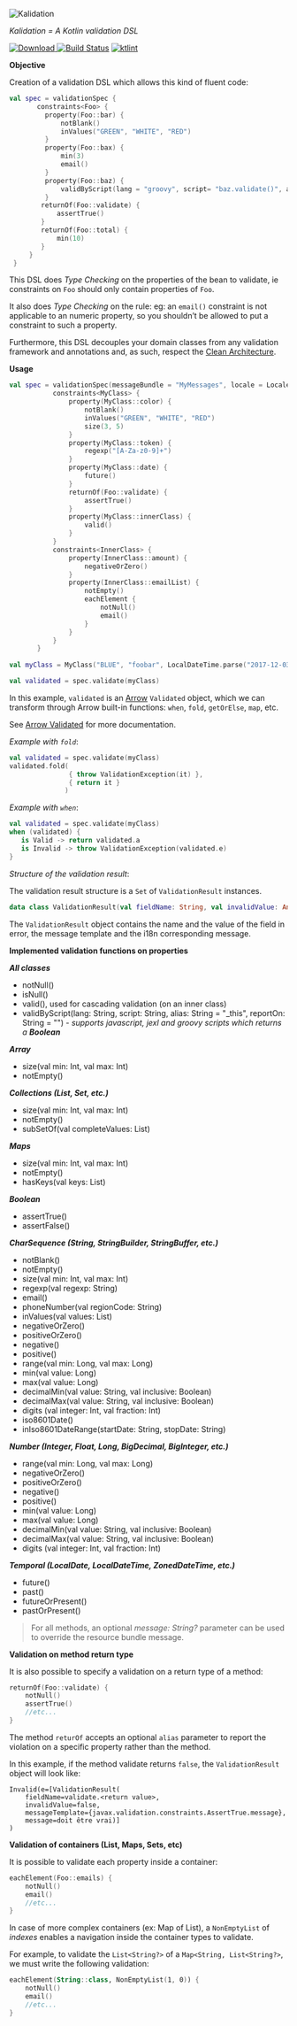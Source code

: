 ![Kalidation](Kalidation-logo.png?raw=true)

*Kalidation = A Kotlin validation DSL*

[![Download](https://api.bintray.com/packages/rcapraro/maven-releases/kalidation/images/download.svg) ](https://bintray.com/rcapraro/maven-releases/kalidation/_latestVersion)
[![Build Status](https://travis-ci.org/rcapraro/kalidation.svg?branch=master)](https://travis-ci.org/rcapraro/kalidation)
[![ktlint](https://img.shields.io/badge/code%20style-%E2%9D%A4-FF4081.svg)](https://ktlint.github.io/)

**Objective**

Creation of a validation DSL which allows this kind of fluent code:

```kotlin
val spec = validationSpec {
       constraints<Foo> {
         property(Foo::bar) {
             notBlank()
             inValues("GREEN", "WHITE", "RED")
         }
         property(Foo::bax) {
             min(3)
             email()
         }
         property(Foo::baz) {
             validByScript(lang = "groovy", script= "baz.validate()", alias="baz")
         }
        returnOf(Foo::validate) {
            assertTrue()
        }
        returnOf(Foo::total) {
            min(10)
        }                  
     }
 }
```
 
This DSL does _Type Checking_ on the properties of the bean to validate, ie constraints on `Foo` should only contain properties of `Foo`. 

It also does _Type Checking_ on the rule: eg: an `email()` constraint is not applicable to an numeric property, so you shouldn’t be allowed to put a constraint to such a property.

Furthermore, this DSL decouples your domain classes from any validation framework and annotations and, as such, respect the [Clean Architecture](https://8thlight.com/blog/uncle-bob/2012/08/13/the-clean-architecture.html).
  
**Usage**
 
 ```kotlin
val spec = validationSpec(messageBundle = "MyMessages", locale = Locale.FRENCH) {
            constraints<MyClass> {
                property(MyClass::color) {
                    notBlank()
                    inValues("GREEN", "WHITE", "RED")
                    size(3, 5)
                }
                property(MyClass::token) {
                    regexp("[A-Za-z0-9]+")
                }
                property(MyClass::date) {
                    future()
                }
                returnOf(Foo::validate) {
                    assertTrue()
                }                
                property(MyClass::innerClass) {
                    valid()
                }                     
            }
            constraints<InnerClass> {
                property(InnerClass::amount) {
                    negativeOrZero()
                }
                property(InnerClass::emailList) {
                    notEmpty()
                    eachElement {
                        notNull()
                        email()
                    }
                }                  
            }            
        }
        
val myClass = MyClass("BLUE", "foobar", LocalDateTime.parse("2017-12-03T10:15:30"), ...)

val validated = spec.validate(myClass) 
```

In this example, `validated` is an [Arrow](https://arrow-kt.io) `Validated` object, which we can transform through Arrow built-in functions: `when`, `fold`, `getOrElse`, `map`, etc.

See [Arrow Validated](https://arrow-kt.io/docs/datatypes/validated/#validated) for more documentation.
 
_Example with `fold`_:
 ```kotlin
val validated = spec.validate(myClass)    
validated.fold(
                { throw ValidationException(it) },
                { return it }
               )
```

_Example with `when`_:
 ```kotlin
val validated = spec.validate(myClass)    
when (validated) {
    is Valid -> return validated.a
    is Invalid -> throw ValidationException(validated.e)
}
```
 
_Structure of the validation result_:

The validation result structure is a `Set` of `ValidationResult` instances.
 ```kotlin
data class ValidationResult(val fieldName: String, val invalidValue: Any?, val messageTemplate: String, val message: String)
```
The `ValidationResult` object contains the name and the value of the field in error, the message template and the i18n corresponding message.
 
**Implemented validation functions on properties**
 
***All classes***

 * notNull()
 * isNull()
 * valid(), used for cascading validation (on an inner class)
 * validByScript(lang: String, script: String, alias: String = "_this", reportOn: String = "") - *supports javascript, jexl and groovy scripts which returns a **Boolean***
 
***Array***
 
  * size(val min: Int, val max: Int)
  * notEmpty()
 
***Collections (List, Set, etc.)***
  
  * size(val min: Int, val max: Int)
  * notEmpty()
  * subSetOf(val completeValues: List<String>)
  
***Maps***   
  * size(val min: Int, val max: Int)
  * notEmpty()
  * hasKeys(val keys: List<String>)
  
***Boolean***
  
  * assertTrue()
  * assertFalse()
 
***CharSequence (String, StringBuilder, StringBuffer, etc.)***
  
  * notBlank()
  * notEmpty() 
  * size(val min: Int, val max: Int) 
  * regexp(val regexp: String)
  * email()
  * phoneNumber(val regionCode: String)
  * inValues(val values: List<String>)
  * negativeOrZero()
  * positiveOrZero() 
  * negative()
  * positive()
  * range(val min: Long, val max: Long)  
  * min(val value: Long)
  * max(val value: Long)
  * decimalMin(val value: String, val inclusive: Boolean)
  * decimalMax(val value: String, val inclusive: Boolean)
  * digits (val integer: Int, val fraction: Int)
  * iso8601Date()
  * inIso8601DateRange(startDate: String, stopDate: String)
     
***Number (Integer, Float, Long, BigDecimal, BigInteger, etc.)***
  
  * range(val min: Long, val max: Long) 
  * negativeOrZero()
  * positiveOrZero() 
  * negative()
  * positive()   
  * min(val value: Long)
  * max(val value: Long)
  * decimalMin(val value: String, val inclusive: Boolean)
  * decimalMax(val value: String, val inclusive: Boolean)    
  * digits (val integer: Int, val fraction: Int)   
  
***Temporal (LocalDate, LocalDateTime, ZonedDateTime, etc.)***
      
  * future()
  * past() 
  * futureOrPresent()
  * pastOrPresent()
  
   
> For all methods, an optional *message: String?* parameter can be used to override the resource bundle message.  
  
  
**Validation on method return type** 

It is also possible to specify a validation on a return type of a method:
```kotlin
returnOf(Foo::validate) {
    notNull()
    assertTrue()
    //etc...
}
```

The method `returOf` accepts an optional `alias` parameter to report the violation on a specific property rather than the method.

In this example, if the method validate returns `false`, the `ValidationResult` object will look like:
```
Invalid(e=[ValidationResult(
    fieldName=validate.<return value>, 
    invalidValue=false, 
    messageTemplate={javax.validation.constraints.AssertTrue.message}, 
    message=doit être vrai)]
)
```

**Validation of containers (List, Maps, Sets, etc)**

It is possible to validate each property inside a container:
```kotlin
eachElement(Foo::emails) {
    notNull()
    email()
    //etc...
}
```

In case of more complex containers (ex: Map of List), a `NonEmptyList` of *indexes* enables a navigation inside the container types to validate.

For example, to validate the `List<String?>` of a `Map<String, List<String?>`, we must write the following validation:
````kotlin
eachElement(String::class, NonEmptyList(1, 0)) {
    notNull()
    email()
    //etc...
}
````

       